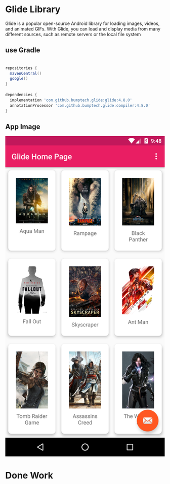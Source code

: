 # Glide Library 
Glide is a popular open-source Android library for loading images, videos, and animated GIFs. With Glide, you can load and display media from many different sources, such as remote servers or the local file system

## use Gradle

```gradle

repositories {
  mavenCentral()
  google()
}

dependencies {
  implementation 'com.github.bumptech.glide:glide:4.8.0'
  annotationProcessor 'com.github.bumptech.glide:compiler:4.8.0'
}

```

## App Image

<p align="center">
  <img src="https://github.com/apppath/glideappdemo/blob/master/glide-home-activity.png"/>
</p>

# Done Work
